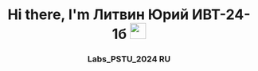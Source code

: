 <h1 align="center">Hi there, I'm <a target="_blank">Литвин Юрий ИВТ-24-1б</a> 
<img src="https://github.com/blackcater/blackcater/raw/main/images/Hi.gif" height="32"/></h1>
<h3 align="center">Labs_PSTU_2024 RU</h3>
